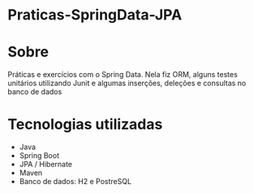 # Praticas-SpringData-JPA

# Sobre
Práticas e exercícios com o Spring Data. Nela fiz ORM, alguns testes unitários utilizando Junit e algumas inserções, deleções e consultas no banco de dados

# Tecnologias utilizadas
- Java
- Spring Boot
- JPA / Hibernate
- Maven
- Banco de dados: H2 e PostreSQL

